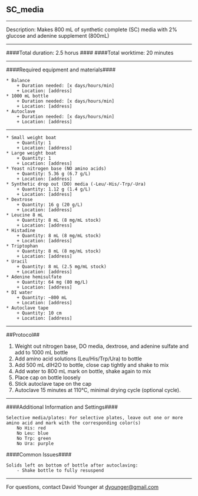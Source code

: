 SC_media
--------------
- - - - - - - - - - - - - - - - - - - - - - - - - - - - - - - - - - - - - - - - - - - -
Description: Makes 800 mL of synthetic complete (SC) media with 2% glucose and adenine supplement (800mL)

- - - - - - - - - - - - - - - - - - - - - - - - - - - - - - - - - - - - - - - - - - - -
####Total duration: 2.5 horus ####
####Total worktime: 20 minutes
    
- - - - - - - - - - - - - - - - - - - - - - - - - - - - - - - - - - - - - - - - - - - -

####Required equipment and materials####



    * Balance
        + Duration needed: [x days/hours/min]
        + Location: [address]
    * 1000 mL bottle
        + Duration needed: [x days/hours/min]
        + Location: [address]
    * Autoclave
        + Duration needed: [x days/hours/min]
        + Location: [address]
        
----------------

                
    * Small weight boat
        + Quantity: 1
        + Location: [address]   
    * Large weight boat
        + Quantity: 1
        + Location: [address] 
    * Yeast nitrogen base (NO amino acids)
        + Quantity: 5.36 g (6.7 g/L)
        + Location: [address]
    * Synthetic drop out (DO) media (-Leu/-His/-Trp/-Ura)
        + Quantity: 1.12 g (1.4 g/L)
        + Location: [address]
    * Dextrose
        + Quantity: 16 g (20 g/L)
        + Location: [address]
    * Leucine 8 mL
        + Quantity: 8 mL (8 mg/mL stock)
        + Location: [address]
    * Histadine 
        + Quantity: 8 mL (8 mg/mL stock)
        + Location: [address]
    * Triptophan
        + Quantity: 8 mL (8 mg/mL stock)
        + Location: [address]
    * Uracil
        + Quantity: 8 mL (2.5 mg/mL stock)
        + Location: [address]
    * Adenine hemisulfate
        + Quantity: 64 mg (80 mg/L)
        + Location: [address]
    * DI water
        + Quantity: ~800 mL
        + Location: [address]
    * Autoclave tape
        + Quantity: 10 cm
        + Location: [address]
        
- - - - - - - - - - - - - - - - - - - - - - - - - - - - - - - - - - - - - - - - - - - - 

##Protocol##

1. Weight out nitrogen base, DO media, dextrose, and adenine sulfate and add to 1000 mL bottle
2. Add amino acid solutions (Leu/His/Trp/Ura) to bottle
3. Add 500 mL dIH2O to bottle, close cap tightly and shake to mix
4. Add water to 800 mL mark on bottle, shake again to mix
5. Place cap on bottle loosely
6. Stick autoclave tape on the cap
7. Autoclave 15 minutes at 110°C, minimal drying cycle (optional cycle).


- - - - - - - - - - - - - - - - - - - - - - - - - - - - - - - - - - - - - - - - - - - - 
    
####Additional Information and Settings####

    Selective media/plates: For selective plates, leave out one or more amino acid and mark with the corresponding color(s)
        No His: red
        No Leu: blue
        No Trp: green
        No Ura: purple

####Common Issues####

    Solids left on bottom of bottle after autoclaving:
        - Shake bottle to fully resuspend
        
- - - - - - - - - - - - - - - - - - - - - - - - - - - - - - - - - - - - - - - - - - - - 
       
For questions, contact David Younger at dyounger@gmail.com
